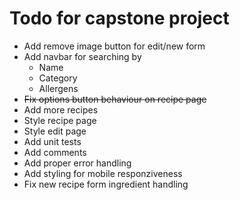 # Todo for capstone project

* Add remove image button for edit/new form
* Add navbar for searching by
    - Name
    - Category
    - Allergens
* ~~Fix options button behaviour on recipe page~~
* Add more recipes
* Style recipe page
* Style edit page
* Add unit tests
* Add comments
* Add proper error handling
* Add styling for mobile responziveness
* Fix new recipe form ingredient handling
